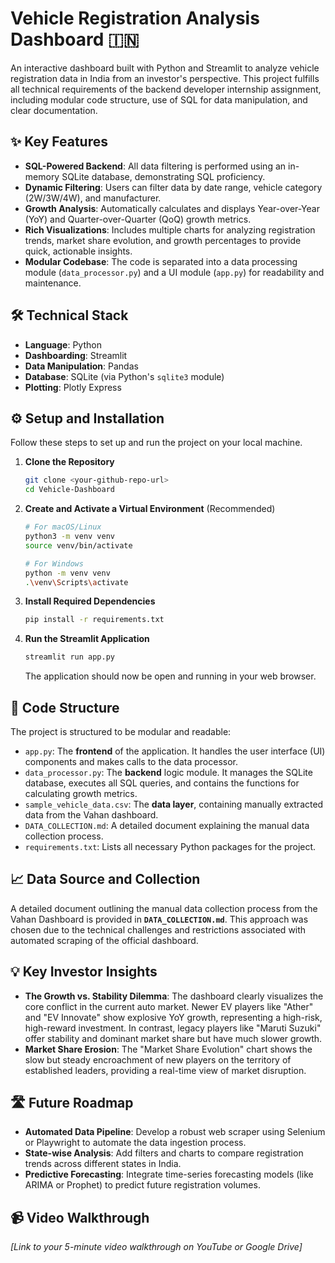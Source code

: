 # Vehicle Registration Analysis Dashboard 🇮🇳

An interactive dashboard built with Python and Streamlit to analyze vehicle registration data in India from an investor's perspective. This project fulfills all technical requirements of the backend developer internship assignment, including modular code structure, use of SQL for data manipulation, and clear documentation.

## ✨ Key Features

- **SQL-Powered Backend**: All data filtering is performed using an in-memory SQLite database, demonstrating SQL proficiency.
- **Dynamic Filtering**: Users can filter data by date range, vehicle category (2W/3W/4W), and manufacturer.
- **Growth Analysis**: Automatically calculates and displays Year-over-Year (YoY) and Quarter-over-Quarter (QoQ) growth metrics.
- **Rich Visualizations**: Includes multiple charts for analyzing registration trends, market share evolution, and growth percentages to provide quick, actionable insights.
- **Modular Codebase**: The code is separated into a data processing module (`data_processor.py`) and a UI module (`app.py`) for readability and maintenance.

## 🛠️ Technical Stack

- **Language**: Python
- **Dashboarding**: Streamlit
- **Data Manipulation**: Pandas
- **Database**: SQLite (via Python's `sqlite3` module)
- **Plotting**: Plotly Express

## ⚙️ Setup and Installation

Follow these steps to set up and run the project on your local machine.

1.  **Clone the Repository**

    ```bash
    git clone <your-github-repo-url>
    cd Vehicle-Dashboard
    ```

2.  **Create and Activate a Virtual Environment** (Recommended)

    ```bash
    # For macOS/Linux
    python3 -m venv venv
    source venv/bin/activate

    # For Windows
    python -m venv venv
    .\venv\Scripts\activate
    ```

3.  **Install Required Dependencies**

    ```bash
    pip install -r requirements.txt
    ```

4.  **Run the Streamlit Application**
    ```bash
    streamlit run app.py
    ```
    The application should now be open and running in your web browser.

## 📁 Code Structure

The project is structured to be modular and readable:

- `app.py`: The **frontend** of the application. It handles the user interface (UI) components and makes calls to the data processor.
- `data_processor.py`: The **backend** logic module. It manages the SQLite database, executes all SQL queries, and contains the functions for calculating growth metrics.
- `sample_vehicle_data.csv`: The **data layer**, containing manually extracted data from the Vahan dashboard.
- `DATA_COLLECTION.md`: A detailed document explaining the manual data collection process.
- `requirements.txt`: Lists all necessary Python packages for the project.

## 📈 Data Source and Collection

A detailed document outlining the manual data collection process from the Vahan Dashboard is provided in **`DATA_COLLECTION.md`**. This approach was chosen due to the technical challenges and restrictions associated with automated scraping of the official dashboard.

## 💡 Key Investor Insights

- **The Growth vs. Stability Dilemma**: The dashboard clearly visualizes the core conflict in the current auto market. Newer EV players like "Ather" and "EV Innovate" show explosive YoY growth, representing a high-risk, high-reward investment. In contrast, legacy players like "Maruti Suzuki" offer stability and dominant market share but have much slower growth.
- **Market Share Erosion**: The "Market Share Evolution" chart shows the slow but steady encroachment of new players on the territory of established leaders, providing a real-time view of market disruption.

## 🛣️ Future Roadmap

- **Automated Data Pipeline**: Develop a robust web scraper using Selenium or Playwright to automate the data ingestion process.
- **State-wise Analysis**: Add filters and charts to compare registration trends across different states in India.
- **Predictive Forecasting**: Integrate time-series forecasting models (like ARIMA or Prophet) to predict future registration volumes.

## 📹 Video Walkthrough

_[Link to your 5-minute video walkthrough on YouTube or Google Drive]_
